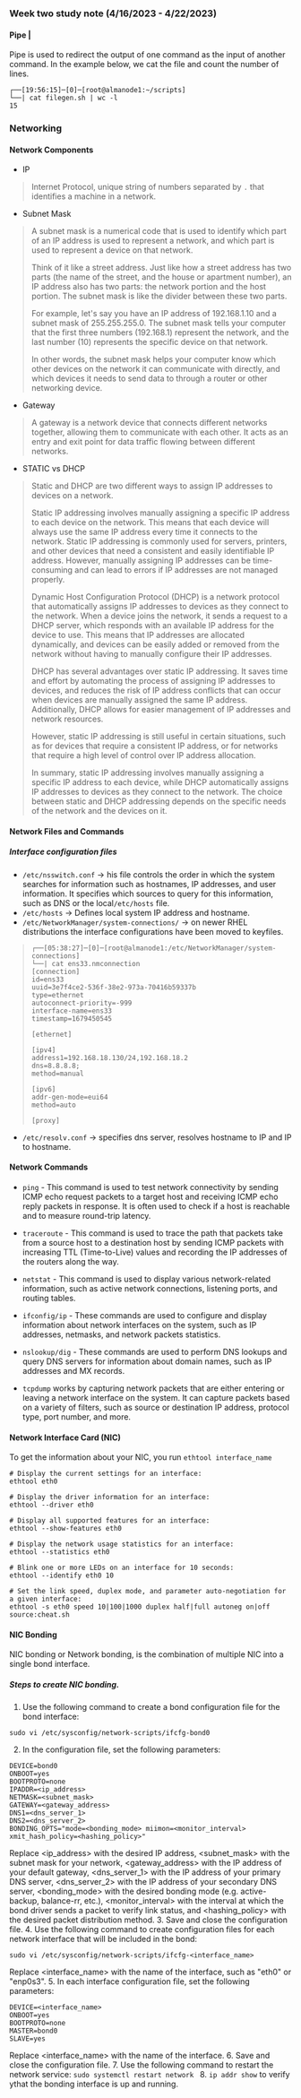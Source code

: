 ### Week two study note (4/16/2023 - 4/22/2023)<!-- omit from toc -->

#### Pipe |
Pipe is used to redirect the output of one command as the input of another command. In the example below, we cat the file and count the number of lines.
```console
┌──[19:56:15]─[0]─[root@almanode1:~/scripts]
└──| cat filegen.sh | wc -l
15
```
### Networking

#### Network Components
* IP 
>Internet Protocol, unique string of numbers separated by `.` that identifies a machine in a network.
* Subnet Mask
>A subnet mask is a numerical code that is used to identify which part of an IP address is used to represent a network, and which part is used to represent a device on that network.
>
>Think of it like a street address. Just like how a street address has two parts (the name of the street, and the house or apartment number), an IP address also has two parts: the network portion and the host portion. The subnet mask is like the divider between these two parts.
>
>For example, let's say you have an IP address of 192.168.1.10 and a subnet mask of 255.255.255.0. The subnet mask tells your computer that the first three numbers (192.168.1) represent the network, and the last number (10) represents the specific device on that network.
>
>In other words, the subnet mask helps your computer know which other devices on the network it can communicate with directly, and which devices it needs to send data to through a router or other networking device.
* Gateway
>A gateway is a network device that connects different networks together, allowing them to communicate with each other. It acts as an entry and exit point for data traffic flowing between different networks.
* STATIC vs DHCP
>Static and DHCP are two different ways to assign IP addresses to devices on a network.
>
>Static IP addressing involves manually assigning a specific IP address to each device on the network. This means that each device will always use the same IP address every time it connects to the network. Static IP addressing is commonly used for servers, printers, and other devices that need a consistent and easily identifiable IP address. However, manually assigning IP addresses can be time-consuming and can lead to errors if IP addresses are not managed properly.
>
>Dynamic Host Configuration Protocol (DHCP) is a network protocol that automatically assigns IP addresses to devices as they connect to the network. When a device joins the network, it sends a request to a DHCP server, which responds with an available IP address for the device to use. This means that IP addresses are allocated dynamically, and devices can be easily added or removed from the network without having to manually configure their IP addresses.
>
>DHCP has several advantages over static IP addressing. It saves time and effort by automating the process of assigning IP addresses to devices, and reduces the risk of IP address conflicts that can occur when devices are manually assigned the same IP address. Additionally, DHCP allows for easier management of IP addresses and network resources.
>
>However, static IP addressing is still useful in certain situations, such as for devices that require a consistent IP address, or for networks that require a high level of control over IP address allocation.
>
>In summary, static IP addressing involves manually assigning a specific IP address to each device, while DHCP automatically assigns IP addresses to devices as they connect to the network. The choice between static and DHCP addressing depends on the specific needs of the network and the devices on it.

#### Network Files and Commands
##### Interface configuration files
* `/etc/nsswitch.conf` &rarr; his file controls the order in which the system searches for information such as hostnames, IP addresses, and user information. It specifies which sources to query for this information, such as DNS or the local`/etc/hosts` file.
* `/etc/hosts` &rarr; Defines local system IP address and hostname.
* `/etc/NetworkManager/system-connections/` &rarr; on newer RHEL distributions the interface configurations have been moved to keyfiles.
>```console
>┌──[05:38:27]─[0]─[root@almanode1:/etc/NetworkManager/system-connections]
>└──| cat ens33.nmconnection
>[connection]
>id=ens33
>uuid=3e7f4ce2-536f-38e2-973a-70416b59337b
>type=ethernet
>autoconnect-priority=-999
>interface-name=ens33
>timestamp=1679450545
>
>[ethernet]
>
>[ipv4]
>address1=192.168.18.130/24,192.168.18.2
>dns=8.8.8.8;
>method=manual
>
>[ipv6]
>addr-gen-mode=eui64
>method=auto
>
>[proxy]
>```
* `/etc/resolv.conf` &rarr; specifies dns server, resolves hostname to IP and IP to hostname.

#### Network Commands

* `ping` - This command is used to test network connectivity by sending ICMP echo request packets to a target host and receiving ICMP echo reply packets in response. It is often used to check if a host is reachable and to measure round-trip latency.

* `traceroute` - This command is used to trace the path that packets take from a source host to a destination host by sending ICMP packets with increasing TTL (Time-to-Live) values and recording the IP addresses of the routers along the way.

* `netstat` - This command is used to display various network-related information, such as active network connections, listening ports, and routing tables.

* `ifconfig/ip` - These commands are used to configure and display information about network interfaces on the system, such as IP addresses, netmasks, and network packets statistics.

* `nslookup/dig` - These commands are used to perform DNS lookups and query DNS servers for information about domain names, such as IP addresses and MX records.

* `tcpdump` works by capturing network packets that are either entering or leaving a network interface on the system. It can capture packets based on a variety of filters, such as source or destination IP address, protocol type, port number, and more.

#### Network Interface Card (NIC)
To get the information about your NIC, you run `ethtool interface_name`
```console
# Display the current settings for an interface:
ethtool eth0

# Display the driver information for an interface:
ethtool --driver eth0

# Display all supported features for an interface:
ethtool --show-features eth0

# Display the network usage statistics for an interface:
ethtool --statistics eth0

# Blink one or more LEDs on an interface for 10 seconds:
ethtool --identify eth0 10

# Set the link speed, duplex mode, and parameter auto-negotiation for a given interface:
ethtool -s eth0 speed 10|100|1000 duplex half|full autoneg on|off
source:cheat.sh
```
#### NIC Bonding
NIC bonding or Network bonding, is the combination of multiple NIC into a single bond interface.

##### Steps to create NIC bonding.
1. Use the following command to create a bond configuration file for the bond interface:
```console
sudo vi /etc/sysconfig/network-scripts/ifcfg-bond0

```
2. In the configuration file, set the following parameters:
```console
DEVICE=bond0
ONBOOT=yes
BOOTPROTO=none
IPADDR=<ip_address>
NETMASK=<subnet_mask>
GATEWAY=<gateway_address>
DNS1=<dns_server_1>
DNS2=<dns_server_2>
BONDING_OPTS="mode=<bonding_mode> miimon=<monitor_interval> xmit_hash_policy=<hashing_policy>"

```
Replace <ip_address> with the desired IP address, <subnet_mask> with the subnet mask for your network, <gateway_address> with the IP address of your default gateway, <dns_server_1> with the IP address of your primary DNS server, <dns_server_2> with the IP address of your secondary DNS server, <bonding_mode> with the desired bonding mode (e.g. active-backup, balance-rr, etc.), <monitor_interval> with the interval at which the bond driver sends a packet to verify link status, and <hashing_policy> with the desired packet distribution method.
3. Save and close the configuration file.
4. Use the following command to create configuration files for each network interface that will be included in the bond:
```console
sudo vi /etc/sysconfig/network-scripts/ifcfg-<interface_name>
```
Replace <interface_name> with the name of the interface, such as "eth0" or "enp0s3".
5. In each interface configuration file, set the following parameters:
```console
DEVICE=<interface_name>
ONBOOT=yes
BOOTPROTO=none
MASTER=bond0
SLAVE=yes
```
Replace <interface_name> with the name of the interface.
6. Save and close the configuration file.
7. Use the following command to restart the network service: `sudo systemctl restart network
`
8. `ip addr show` to verify ythat the bonding interface is up and running.
